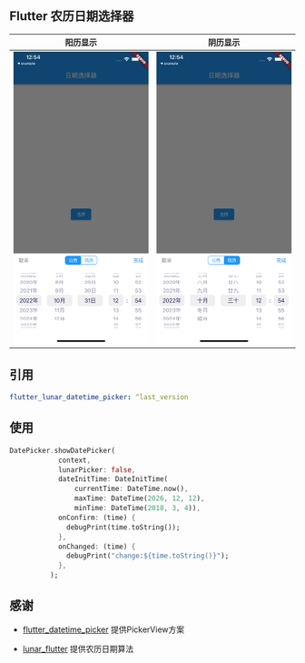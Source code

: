 ## Flutter 农历日期选择器

| 阳历显示          | 阴历显示          | 
| -------------------- | -------------------------------- |
| ![](screen_date_time.png) | ![](screen_lunar_date_time.png) | ![](screen_datetime_chinese.png) |


## 引用
``` yaml
flutter_lunar_datetime_picker: ^last_version
```


## 使用

``` dart
DatePicker.showDatePicker(
            context,
            lunarPicker: false,
            dateInitTime: DateInitTime(
                currentTime: DateTime.now(),
                maxTime: DateTime(2026, 12, 12),
                minTime: DateTime(2018, 3, 4)),
            onConfirm: (time) {
              debugPrint(time.toString());
            },
            onChanged: (time) {
              debugPrint("change:${time.toString()}");
            },
          );
```

## 感谢
- [flutter_datetime_picker](https://github.com/Realank/flutter_datetime_picker) 提供PickerView方案

- [lunar_flutter](https://github.com/6tail/lunar-flutter) 提供农历日期算法